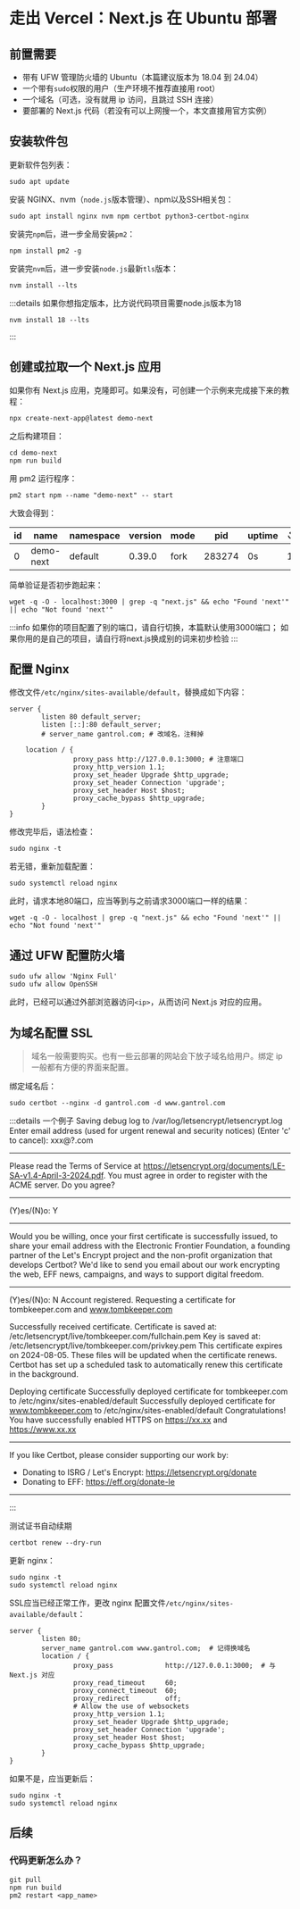 # 走出 Vercel：Next.js 在 Ubuntu 部署

## 前置需要

- 带有 UFW 管理防火墙的 Ubuntu（本篇建议版本为 18.04 到 24.04）
- 一个带有`sudo`权限的用户（生产环境不推荐直接用 root）
- 一个域名（可选，没有就用 ip 访问，且跳过 SSH 连接）
- 要部署的 Next.js 代码（若没有可以上网搜一个，本文直接用官方实例）

## 安装软件包

更新软件包列表：

```shell
sudo apt update
```

安装 NGINX、nvm（`node.js`版本管理）、npm以及SSH相关包：

```shell
sudo apt install nginx nvm npm certbot python3-certbot-nginx
```

安装完`npm`后，进一步全局安装`pm2`：

```shell
npm install pm2 -g
```

安装完`nvm`后，进一步安装`node.js`最新`tls`版本：

```shell
nvm install --lts
```

:::details 如果你想指定版本，比方说代码项目需要node.js版本为18
````shell
nvm install 18 --lts
````
:::

## 创建或拉取一个 Next.js 应用

如果你有 Next.js 应用，克隆即可。如果没有，可创建一个示例来完成接下来的教程：

```shell
npx create-next-app@latest demo-next
```

之后构建项目：

```shell
cd demo-next
npm run build
```

用 pm2 运行程序：

```shell
pm2 start npm --name "demo-next" -- start
```

大致会得到：

| id | name      | namespace | version | mode | pid    | uptime | ↺ | status | cpu | mem    | user | watching |
|----|-----------|-----------|---------|------|--------|--------|---|--------|-----|--------|------|----------|
| 0  | demo-next | default   | 0.39.0  | fork | 283274 | 0s     | 1 | online | 0%  | 29.3mb | demo | disabled |

简单验证是否初步跑起来：

```shell
wget -q -O - localhost:3000 | grep -q "next.js" && echo "Found 'next'" || echo "Not found 'next'"
```

:::info
如果你的项目配置了别的端口，请自行切换，本篇默认使用3000端口；
如果你用的是自己的项目，请自行将next.js换成别的词来初步检验
:::

## 配置 Nginx

修改文件`/etc/nginx/sites-available/default`，替换成如下内容：

```shell
server {
        listen 80 default_server;
        listen [::]:80 default_server;
        # server_name gantrol.com; # 改域名，注释掉

    location / {
                proxy_pass http://127.0.0.1:3000; # 注意端口
                proxy_http_version 1.1;
                proxy_set_header Upgrade $http_upgrade;
                proxy_set_header Connection 'upgrade';
                proxy_set_header Host $host;
                proxy_cache_bypass $http_upgrade;
        }
}
```

修改完毕后，语法检查：

```shell
sudo nginx -t
```

若无错，重新加载配置：

```shell
sudo systemctl reload nginx
```

此时，请求本地80端口，应当等到与之前请求3000端口一样的结果：

```shell
wget -q -O - localhost | grep -q "next.js" && echo "Found 'next'" || echo "Not found 'next'"
```

## 通过 UFW 配置防火墙

```shell
sudo ufw allow 'Nginx Full'
sudo ufw allow OpenSSH
```

此时，已经可以通过外部浏览器访问`<ip>`，从而访问 Next.js 对应的应用。

## 为域名配置 SSL

> 域名一般需要购买。也有一些云部署的网站会下放子域名给用户。绑定 ip 一般都有方便的界面来配置。

绑定域名后：

```shell
sudo certbot --nginx -d gantrol.com -d www.gantrol.com
```

:::details 一个例子
Saving debug log to /var/log/letsencrypt/letsencrypt.log
Enter email address (used for urgent renewal and security notices)
(Enter 'c' to cancel): xxx@?.com

- - - - - - - - - - - - - - - - - - - - - - - - - - - - - - - - - - - - - - - -
Please read the Terms of Service at
https://letsencrypt.org/documents/LE-SA-v1.4-April-3-2024.pdf. You must agree in
order to register with the ACME server. Do you agree?
- - - - - - - - - - - - - - - - - - - - - - - - - - - - - - - - - - - - - - - -
(Y)es/(N)o: Y

- - - - - - - - - - - - - - - - - - - - - - - - - - - - - - - - - - - - - - - -
Would you be willing, once your first certificate is successfully issued, to
share your email address with the Electronic Frontier Foundation, a founding
partner of the Let's Encrypt project and the non-profit organization that
develops Certbot? We'd like to send you email about our work encrypting the web,
EFF news, campaigns, and ways to support digital freedom.
- - - - - - - - - - - - - - - - - - - - - - - - - - - - - - - - - - - - - - - -
(Y)es/(N)o: N
Account registered.
Requesting a certificate for tombkeeper.com and www.tombkeeper.com

Successfully received certificate.
Certificate is saved at: /etc/letsencrypt/live/tombkeeper.com/fullchain.pem
Key is saved at:         /etc/letsencrypt/live/tombkeeper.com/privkey.pem
This certificate expires on 2024-08-05.
These files will be updated when the certificate renews.
Certbot has set up a scheduled task to automatically renew this certificate in the background.

Deploying certificate
Successfully deployed certificate for tombkeeper.com to /etc/nginx/sites-enabled/default
Successfully deployed certificate for www.tombkeeper.com to /etc/nginx/sites-enabled/default
Congratulations! You have successfully enabled HTTPS on https://xx.xx and https://www.xx.xx

- - - - - - - - - - - - - - - - - - - - - - - - - - - - - - - - - - - - - - - -
If you like Certbot, please consider supporting our work by:
* Donating to ISRG / Let's Encrypt:   https://letsencrypt.org/donate
* Donating to EFF:                    https://eff.org/donate-le
- - - - - - - - - - - - - - - - - - - - - - - - - - - - - - - - - - - - - - - -

:::

测试证书自动续期

```shell
certbot renew --dry-run
```

更新 nginx：

```text
sudo nginx -t
sudo systemctl reload nginx
```

SSL应当已经正常工作，更改 nginx 配置文件`/etc/nginx/sites-available/default`：

```text
server {
        listen 80;
        server_name gantrol.com www.gantrol.com;  # 记得换域名
        location / {
                proxy_pass             http://127.0.0.1:3000;  # 与 Next.js 对应
                proxy_read_timeout     60;
                proxy_connect_timeout  60;
                proxy_redirect         off;
                # Allow the use of websockets
                proxy_http_version 1.1;
                proxy_set_header Upgrade $http_upgrade;
                proxy_set_header Connection 'upgrade';
                proxy_set_header Host $host;
                proxy_cache_bypass $http_upgrade;
        }
}
```

如果不是，应当更新后：

```text
sudo nginx -t
sudo systemctl reload nginx
```

## 后续

### 代码更新怎么办？

```shell
git pull
npm run build
pm2 restart <app_name>
```
